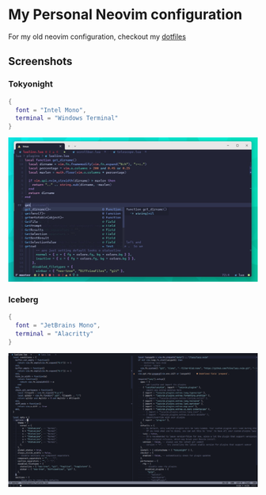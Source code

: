 # My Personal Neovim configuration

For my old neovim configuration, checkout my [dotfiles](https://github.com/pirey/dotfiles/tree/master/archlinux/home/.config/nvim)

## Screenshots

### Tokyonight

```lua
{
  font = "Intel Mono",
  terminal = "Windows Terminal"
}
```

![tokyonight](./tokyonight.jpeg)

### Iceberg

```lua
{
  font = "JetBrains Mono",
  terminal = "Alacritty"
}
```

![iceberg](./iceberg.png)
